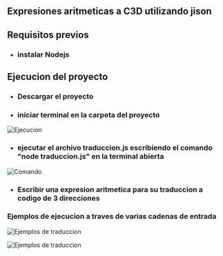 ## Expresiones aritmeticas a C3D utilizando jison


## Requisitos previos
* ### instalar Nodejs 


## Ejecucion del  proyecto 
* ### Descargar el  proyecto
* ### iniciar terminal  en la carpeta del proyecto

![Ejecucion](./img/principal.png )

* ### ejecutar el archivo traduccion.js escribiendo el comando "node traduccion.js" en la terminal abierta

![Comando](./img/comando.png )
* ### Escribir una expresion aritmetica  para su traduccion a codigo de 3 direcciones

### Ejemplos de ejecucion a traves de varias cadenas de entrada

![Ejemplos de traduccion](./img/ejecucion1.png )

![Ejemplos de traduccion](./img/ejecucion2.png )

